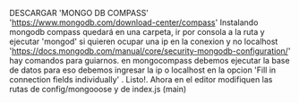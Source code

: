 DESCARGAR 'MONGO DB COMPASS' 'https://www.mongodb.com/download-center/compass'
Instalando mongodb compass quedará en una carpeta, ir por consola a la ruta y ejecutar 'mongod'
si quieren ocupar una ip en la conexion y no localhost 'https://docs.mongodb.com/manual/core/security-mongodb-configuration/' hay comandos para guiarnos.
en mongocompass debemos ejecutar la base de datos para eso debemos ingresar la ip o localhost en la opcion 'Fill in connection fields individually' .
Listo!.
Ahora en el editor modifiquen las rutas de config/mongooose y de index.js (main)
